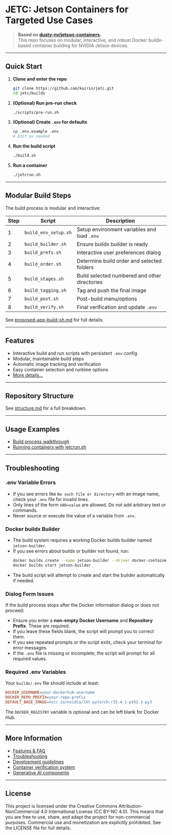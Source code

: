 <!--
# COMMIT-TRACKING: UUID-20250422-083100-RDME
# Description: Updated README to reflect .env usage for AVAILABLE_IMAGES.
# Author: Mr K / GitHub Copilot
#
# File location diagram:
# jetc/                          <- Main project folder
# ├── README.md                  <- THIS FILE
# ├── buildx/                    <- Build system and scripts
# │   ├── build/                 <- Build stages and Dockerfiles
# │   ├── build.sh               <- Main build orchestrator
# │   ├── jetcrun.sh             <- Container run utility
# │   └── scripts/               <- Modular build scripts
# ├── .github/                   <- Copilot and git integration
# │   └── copilot-instructions.md<- Coding standards and commit tracking
# └── ...                        <- Other project files
-->
# JETC: Jetson Containers for Targeted Use Cases

> **Based on [dusty-nv/jetson-containers](https://github.com/dusty-nv/jetson-containers).**  
> This repo focuses on modular, interactive, and robust Docker buildx-based container building for NVIDIA Jetson devices.

---

## Quick Start

1. **Clone and enter the repo**
   ```bash
   git clone https://github.com/kairin/jetc.git
   cd jetc/buildx
   ```

2. **(Optional) Run pre-run check**
   ```bash
   ./scripts/pre-run.sh
   ```

3. **(Optional) Create `.env` for defaults**
   ```bash
   cp .env.example .env
   # Edit as needed
   ```

4. **Run the build script**
   ```bash
   ./build.sh
   ```

5. **Run a container**
   ```bash
   ./jetcrun.sh
   ```

---

## Modular Build Steps

The build process is modular and interactive:

| Step | Script | Description |
|------|--------|-------------|
| 1 | `build_env_setup.sh` | Setup environment variables and load `.env` |
| 2 | `build_builder.sh` | Ensure buildx builder is ready |
| 3 | `build_prefs.sh` | Interactive user preferences dialog |
| 4 | `build_order.sh` | Determine build order and selected folders |
| 5 | `build_stages.sh` | Build selected numbered and other directories |
| 6 | `build_tagging.sh` | Tag and push the final image |
| 7 | `build_post.sh` | Post-build menu/options |
| 8 | `build_verify.sh` | Final verification and update `.env` |

See [proposed-app-build-sh.md](buildx/readme/proposed-app-build-sh.md) for full details.

---

## Features

- Interactive build and run scripts with persistent `.env` config
- Modular, maintainable build steps
- Automatic image tracking and verification
- Easy container selection and runtime options
- [More details...](buildx/readme/features.md)

---

## Repository Structure

See [structure.md](buildx/readme/structure.md) for a full breakdown.

---

## Usage Examples

- [Build process walkthrough](buildx/readme/proposed-app-build-sh.md)
- [Running containers with jetcrun.sh](buildx/readme/proposed-app-jetcrun-sh.md)

---

## Troubleshooting

### .env Variable Errors

- If you see errors like `No such file or directory` with an image name, check your `.env` file for invalid lines.
- Only lines of the form `VAR=value` are allowed. Do not add arbitrary text or commands.
- Never source or execute the value of a variable from `.env`.

### Docker buildx Builder

- The build system requires a working Docker buildx builder named `jetson-builder`.
- If you see errors about buildx or builder not found, run:
  ```bash
  docker buildx create --name jetson-builder --driver docker-container --use
  docker buildx start jetson-builder
  ```
- The build script will attempt to create and start the builder automatically if needed.

### Dialog Form Issues

If the build process stops after the Docker information dialog or does not proceed:

- Ensure you enter a **non-empty Docker Username** and **Repository Prefix**. These are required.
- If you leave these fields blank, the script will prompt you to correct them.
- If you see repeated prompts or the script exits, check your terminal for error messages.
- If the `.env` file is missing or incomplete, the script will prompt for all required values.

### Required .env Variables

Your `buildx/.env` file should include at least:

```ini
DOCKER_USERNAME=your-dockerhub-username
DOCKER_REPO_PREFIX=your-repo-prefix
DEFAULT_BASE_IMAGE=nvcr.io/nvidia/l4t-pytorch:r35.4.1-pth2.1-py3
```

The `DOCKER_REGISTRY` variable is optional and can be left blank for Docker Hub.

---

## More Information

- [Features & FAQ](buildx/readme/features.md)
- [Troubleshooting](buildx/readme/troubleshooting.md)
- [Development guidelines](buildx/readme/dev-guidelines.md)
- [Container verification system](buildx/readme/verification.md)
- [Generative AI components](buildx/readme/ai-components.md)

---

## License

This project is licensed under the Creative Commons Attribution-NonCommercial 4.0 International License (CC BY-NC 4.0). This means that you are free to use, share, and adapt the project for non-commercial purposes. Commercial use and monetization are explicitly prohibited. See the LICENSE file for full details.

<!--
# File location diagram:
# jetc/                          <- Main project folder
# ├── README.md                  <- THIS FILE
# ├── buildx/                    <- Build system and scripts
# │   ├── build/                 <- Build stages and Dockerfiles
# │   ├── build.sh               <- Main build orchestrator
# │   ├── jetcrun.sh             <- Container run utility
# │   └── scripts/               <- Modular build scripts
# │   └── readme/                <- Extended documentation
# ├── .github/                   <- Copilot and git integration
# │   └── copilot-instructions.md<- Coding standards and commit tracking
# └── ...                        <- Other project files
#
# Description: Short main README for Jetson Container project, with links to modular docs.
# Author: Mr K / GitHub Copilot
# COMMIT-TRACKING: UUID-20240805-210000-RDMESHORT
-->
